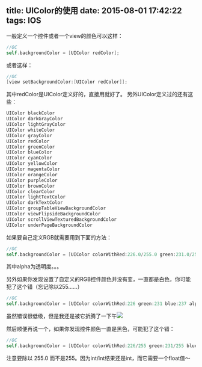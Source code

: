 title: UIColor的使用
date: 2015-08-01 17:42:22
tags: IOS
---
一般定义一个控件或者一个view的颜色可以这样：

~~~objectivec
//OC
self.backgroundColor = [UIColor redColor];
~~~
或者这样：

~~~objectivec
//OC
[view setBackgroundColor:[UIColor redColor]];
~~~

<!--more-->

其中redColor是UIColor定义好的，直接用就好了。
另外UIColor定义过的还有这些：
  
~~~objectivec
UIColor blackColor
UIColor darkGrayColor
UIColor lightGrayColor
UIColor whiteColor
UIColor grayColor
UIColor redColor
UIColor greenColor
UIColor blueColor
UIColor cyanColor
UIColor yellowColor
UIColor magentaColor
UIColor orangeColor
UIColor purpleColor
UIColor brownColor
UIColor clearColor
UIColor lightTextColor
UIColor darkTextColor
UIColor groupTableViewBackgroundColor
UIColor viewFlipsideBackgroundColor
UIColor scrollViewTexturedBackgroundColor
UIColor underPageBackgroundColor
~~~

如果要自己定义RGB就需要用到下面的方法：

~~~objectivec
//OC
self.backgroundColor = [UIColor colorWithRed:226.0/255.0 green:231.0/255.0 blue:237.0/255.0 alpha:1.0];
~~~
其中alpha为透明度。。。

另外如果你发现设置了自定义的RGB控件颜色并没有变，一直都是白色，你可能犯了这个错（忘记除以255……）

~~~objectivec
//OC
self.backgroundColor = [UIColor colorWithRed:226 green:231 blue:237 alpha:1.0];
~~~

虽然错误很低级，但是我还是被它折腾了一下午![](http://7xkfbb.com1.z0.glb.clouddn.com/15-7-16/47607869.jpg)

然后顺便再说一个，如果你发现控件颜色一直是黑色，可能犯了这个错：

~~~objectivec
//OC
self.backgroundColor = [UIColor colorWithRed:226/255 green:231/255 blue:237/255 alpha:1.0];
~~~
注意要除以 255.0 而不是255。因为int/int结果还是int，而它需要一个float值～

